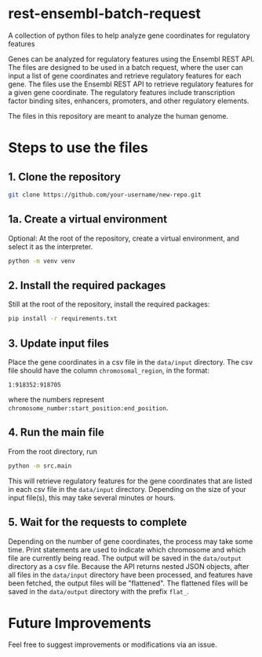 # rest-ensembl-batch-request

A collection of python files to help analyze gene coordinates for regulatory features

Genes can be analyzed for regulatory features using the Ensembl REST API. The files are designed to be used in a batch request, where the user can input a list of gene coordinates and retrieve regulatory features for each gene. The files use the Ensembl REST API to retrieve regulatory features for a given gene coordinate. The regulatory features include transcription factor binding sites, enhancers, promoters, and other regulatory elements.

The files in this repository are meant to analyze the human genome.

# Steps to use the files

## 1. Clone the repository

```bash
git clone https://github.com/your-username/new-repo.git
```

## 1a. Create a virtual environment

Optional: At the root of the repository, create a virtual environment, and select it as the interpreter.

```bash
python -m venv venv
```

## 2. Install the required packages

Still at the root of the repository, install the required packages:

```bash
pip install -r requirements.txt
```

## 3. Update input files

Place the gene coordinates in a csv file in the `data/input` directory. The csv file should have the column `chromosomal_region`, in the format:

```csv
1:918352:918705
```

where the numbers represent `chromosome_number:start_position:end_position`.

## 4. Run the main file

From the root directory, run

```bash
python -m src.main
```

This will retrieve regulatory features for the gene coordinates that are listed in each csv file in the `data/input` directory. Depending on the size of your input file(s), this may take several minutes or hours.

## 5. Wait for the requests to complete

Depending on the number of gene coordinates, the process may take some time. Print statements are used to indicate which chromosome and which file are currently being read. The output will be saved in the `data/output` directory as a csv file. Because the API returns nested JSON objects, after all files in the `data/input` directory have been processed, and features have been fetched, the output files will be "flattened". The flattened files will be saved in the `data/output` directory with the prefix `flat_`.

# Future Improvements

Feel free to suggest improvements or modifications via an issue. 
